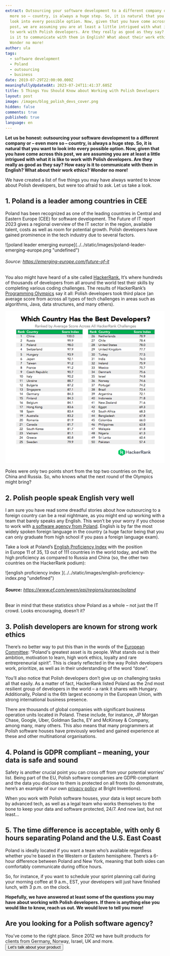 ```yaml
---
extract: Outsourcing your software development to a different company or – even
  more so – country, is always a huge step. So, it is natural that you want to
  look into every possible option. Now, given that you have come across this
  post, we are assuming you are at least a little intrigued with what it is like
  to work with Polish developers. Are they really as good as they say? How easy
  is it to communicate with them in English? What about their work ethics?
  Wonder no more!
author: ula
tags:
  - software development
  - Poland
  - outsourcing
  - business
date: 2019-07-29T22:00:00.000Z
meaningfullyUpdatedAt: 2023-07-24T11:41:37.605Z
title: 5 Things You Should Know about Working with Polish Developers
layout: post
image: /images/blog_polish_devs_cover.png
hidden: false
comments: true
published: true
language: en
---
```

**Let us be honest: outsourcing your software development to a different company or – even more so – country, is always a huge step. So, it is natural that you want to look into every possible option. Now, given that you have come across this post,  we are assuming you are at least a little intrigued with what it is like to work with Polish developers. Are they really as good as they say? How easy is it to communicate with them in English? What about their work ethics? Wonder no more!**

We have created a list of five things you may have always wanted to know about Polish developers, but were too afraid to ask. Let us take a look. 

## 1. Poland is a leader among countries in CEE

Poland has been recognized as one of the leading countries in Central and Eastern Europe (CEE) for software development. The Future of IT report 2023 gives a regional overview of the IT sector in the region, available talent, costs as well as room for potential growth. Polish developers have gained prominence in the tech industry due to several factors. 

<div className="image">![poland leader emerging europe](../../static/images/poland-leader-emerging-europe.png "undefined")</div>

###### Source: https://emerging-europe.com/future-of-it

You also might have heard of a site called [HackerRank.](https://www.hackerrank.com/) It’s where hundreds of thousands of developers from all around the world test their skills by completing various coding challenges. The results of HackerRank’s [Programming Olympics](https://blog.hackerrank.com/which-country-would-win-in-the-programming-olympics/) say it all: Polish developers took third place (an average score from across all types of tech challenges in areas such as algorithms, Java, data structures, and many others).

![Polish software developers](../../static/images/Best_developers_HackerRank.png "")

Poles were only two points short from the top two countries on the list, China and Russia. So, who knows what the next round of the Olympics might bring?

## 2. Polish people speak English very well

I am sure you have read some dreadful stories about how outsourcing to a foreign country can be a real nightmare, as you might end up working with a team that barely speaks any English. This won’t be your worry if you choose to work with [a software agency from Poland](/). English is by far the most widely spoken foreign language in the country (a huge factor being that you can only graduate from high school if you pass a foreign language exam).

Take a look at Poland’s [English Proficiency Index](https://www.ef.com/wwen/epi/regions/europe/poland/) with the position in Europe 11 of 35, 13 out of 111 countries in the world today, and with the high proficiency as compared to Russia and China (so, the other two countries on the HackerRank podium):

<div className="image">![english proficiency index ](../../static/images/english-proficiency-index.png "undefined")</div>

###### **Source:** https://www.ef.com/wwen/epi/regions/europe/poland

Bear in mind that these statistics show Poland as a whole – not just the IT crowd. Looks encouraging, doesn’t it?

## 3. Polish developers are known for strong work ethics

There’s no better way to put this than in the words of the [European Committee](https://ec.europa.eu/eures/main.jsp?catId=2789&countryId=PL&acro=lmi&lang=en&regionId=PL0&nuts2Code=%20&nuts3Code=&regionName=National%20Level): “Poland's greatest asset is its people. What stands out is their ambition, motivation to learn, high work ethics, loyalty and rare entrepreneurial spirit”. This is clearly reflected in the way Polish developers work, prioritize, as well as in their understanding of the word “done”.

You’ll also notice that Polish developers don’t give up on challenging tasks all that easily. As a matter of fact, HackerRank listed Poland as the 2nd most resilient group of developers in the world – a rank it shares with Hungary. Additionally, Poland is the 6th largest economy in the European Union, with strong international business presence.

There are thousands of global companies with significant business operation units located in Poland. These include, for instance, JP Morgan Chase, Google, Uber, Goldman Sachs, EY and McKinsey & Company, among many, many others. This also means that many programmers at Polish software houses have previously worked and gained experience at these and other multinational organisations.

## 4. Poland is GDPR compliant – meaning, your data is safe and sound

Safety is another crucial point you can cross off from your potential worries’ list. Being part of the EU, Polish software companies are GDPR-compliant and the data you disclose to them is protected on all fronts (to demonstrate, here’s an example of our own [privacy policy](/privacy-policy/) at Bright Inventions).

When you work with Polish software houses, your data is kept secure both by advanced tech, as well as a legal team who works themselves to the bone to keep your data and software protected, 24/7. And now last, but not least…

## 5. The time difference is acceptable, with only 6 hours separating Poland and the U.S. East Coast

Poland is ideally located if you want a team who’s available regardless whether you’re based in the Western or Eastern hemisphere. There’s a 6-hour difference between Poland and New York, meaning that both sides can comfortably communicate during office hours.

So, for instance, if you want to schedule your sprint planning call during your morning coffee at 9 a.m., EST, your developers will just have finished lunch, with 3 p.m. on the clock.

**Hopefully, we have answered at least some of the questions you may have about working with Polish developers. If there is anything else you would like to know, reach us out. We would love to tell you more!**

<div className="block-button"><h2>Are you looking for a Polish software agency?</h2><div>You’ve come to the right place. Since 2012 we have built products for clients from Germany, Norway, Israel, UK and more.</div><a href="/start-project"><button>Let's talk about your product</button></a></div>
